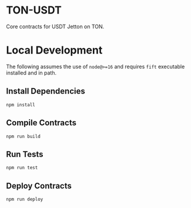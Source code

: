# TON-USDT
Core contracts for USDT Jetton on TON.
# Local Development

The following assumes the use of `node@>=16` and requires `fift` executable installed and in path.

## Install Dependencies

`npm install`

## Compile Contracts

`npm run build`

## Run Tests

`npm run test`

## Deploy Contracts

`npm run deploy`
